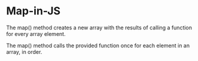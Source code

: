 # Map-in-JS
The map() method creates a new array with the results of calling a function for every array element.

The map() method calls the provided function once for each element in an array, in order.
